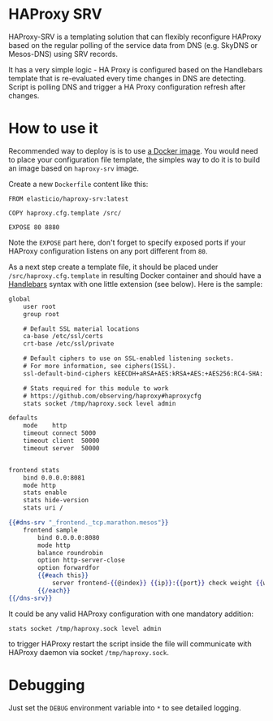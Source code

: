 # HAProxy SRV

HAProxy-SRV is a templating solution that can flexibly reconfigure HAProxy based on the regular polling of the
service data from DNS (e.g. SkyDNS or Mesos-DNS) using SRV records.

It has a very simple logic - HA Proxy is configured based on the Handlebars template that is re-evaluated every time changes in DNS are detecting. Script is polling DNS and trigger a HA Proxy configuration refresh after changes.

# How to use it

Recommended way to deploy is is to use [a Docker image](https://hub.docker.com/r/elasticio/haproxy-srv/). You would need to place your configuration file template, the simples way to do it is to build an image based on ``haproxy-srv`` image. 

Create a new ``Dockerfile`` content like this:

```
FROM elasticio/haproxy-srv:latest

COPY haproxy.cfg.template /src/

EXPOSE 80 8880
```

Note the ``EXPOSE`` part here, don't forget to specify exposed ports if your HAProxy configuration listens on any port different from ``80``.

As a next step create a template file, it should be placed under ``/src/haproxy.cfg.template`` in resulting Docker container and should have a [Handlebars](http://handlebarsjs.com/) syntax with one little extension (see below). Here is the sample:

```hbs
global
    user root
    group root

    # Default SSL material locations
    ca-base /etc/ssl/certs
    crt-base /etc/ssl/private

    # Default ciphers to use on SSL-enabled listening sockets.
    # For more information, see ciphers(1SSL).
    ssl-default-bind-ciphers kEECDH+aRSA+AES:kRSA+AES:+AES256:RC4-SHA:!kEDH:!LOW:!EXP:!MD5:!aNULL:!eNULL

    # Stats required for this module to work
    # https://github.com/observing/haproxy#haproxycfg
    stats socket /tmp/haproxy.sock level admin

defaults
    mode    http
    timeout connect 5000
    timeout client  50000
    timeout server  50000


frontend stats
    bind 0.0.0.0:8081
    mode http
    stats enable
    stats hide-version
    stats uri /

{{#dns-srv "_frontend._tcp.marathon.mesos"}}
    frontend sample
        bind 0.0.0.0:8080
        mode http
        balance roundrobin
        option http-server-close
        option forwardfor
        {{#each this}}
            server frontend-{{@index}} {{ip}}:{{port}} check weight {{weight}}
        {{/each}}
{{/dns-srv}}
```

It could be any valid HAProxy configuration with one mandatory addition:

```
stats socket /tmp/haproxy.sock level admin
```

to trigger HAProxy restart the script inside the file will communicate with HAProxy daemon via socket ```/tmp/haproxy.sock```.

# Debugging

Just set the ``DEBUG`` environment variable into ``*`` to see detailed logging.

